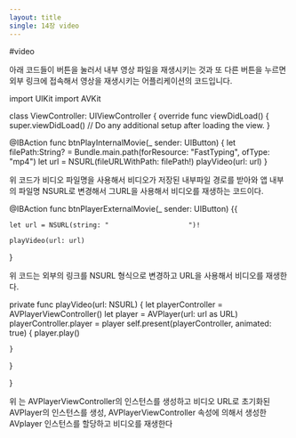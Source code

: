 ```yaml
---
layout:	title
single: 14장 video
---
```


#video

아래 코드들이 버튼을 눌러서 내부 영상 파일을 재생시키는 것과 또 다른 버튼을 누르면 외부 링크에 접속해서 영상을 재생시키는 어플리케이션의 코드입니다.


import UIKit
import AVKit

class ViewController: UIViewController {
override func viewDidLoad() {
    super.viewDidLoad()
    // Do any additional setup after loading the view.
}



@IBAction func btnPlayInternalMovie(_ sender: UIButton) {
    let filePath:String? = Bundle.main.path(forResource: "FastTyping", ofType: "mp4")
    let url = NSURL(fileURLWithPath: filePath!)
    playVideo(url: url)
}



위 코드가 비디오 파일명을 사용해서 비디오가 저장된 내부파일 경로를 받아와 앱 내부의 파일명 NSURL로 변경해서
그URL을 사용해서 비디오를 재생하는 코드이다.




@IBAction func btnPlayerExternalMovie(_ sender: UIButton) {{   

    let url = NSURL(string: "                    ")!
    
    playVideo(url: url)
}



위 코드는 외부의 링크를 NSURL 형식으로 변경하고 URL을 사용해서 비디오를 재생한다. 




private func playVideo(url: NSURL)  {
   let playerController = AVPlayerViewController()
   let player = AVPlayer(url: url as URL)
   playerController.player = player
   self.present(playerController, animated: true) {
       player.play()
       
    }
    
}

}



위 는 AVPlayerViewController의 인스턴스를 생성하고 비디오 URL로 초기화된 AVPlayer의 인스턴스를 생성, AVPlayerViewController 속성에 의해서 생성한 AVplayer 인스턴스를 할당하고 비디오를 재생한다
